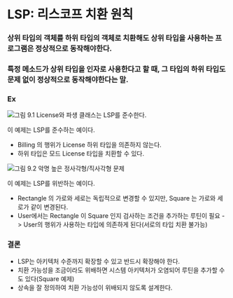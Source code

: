 # LSP: 리스코프 치환 원칙



### 상위 타입의 객체를 하위 타입의 객체로 치환해도 상위 타입을 사용하는 프로그램은 정상적으로 동작해야한다.

### 특정 메소드가 상위 타입을 인자로 사용한다고 할 때, 그 타입의 하위 타입도 문제 없이 정상적으로 동작해야한다는 말.



### Ex

![그림 9.1 License와 파생 클래스는 LSP를 준수한다.](https://uchanlee.dev/static/2602e08dd5e4b86d136e5860b7726449/0a47e/image-9.1.png)

이 예제는 LSP를 준수하는 예이다.

* Billing 의 행위가 License 하위 타입을 의존하지 않는다.
* 하위 타입은 모드 License 타입을 치환할 수 있다.



![그림 9.2 악명 높은 정사각형/직사각형 문제](https://uchanlee.dev/static/0bb1fe33b3e2479c58cba7ae2433dd0e/42a8d/image-9.2.png)

이 예제는 LSP를 위반하는 예이다.

* Rectangle 의 가로와 세로는 독립적으로 변경할 수 있지만, Square 는 가로와 세로가 같이 변경된다.
* User에서는 Rectangle 이 Square 인지 검사하는 조건을 추가하는 루틴이 필요 -> User의 행위가 사용하는 타입에 의존하게 된다(서로의 타입 치환 불가능)

### 결론

* LSP는 아키텍처 수준까지 확장할 수 있고 반드시 확장해야 한다.
* 치환 가능성을 조금이라도 위배하면 시스템 아키텍처가 오염되어 루틴을 추가할 수 도 있다(Square 예제)
* 상속을 잘 정의하여 치환 가능성이 위배되지 않도록 설계한다.
